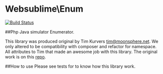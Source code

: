 Websublime\Enum
====
[![Build Status](https://travis-ci.org/websublime/enum.png?branch=master)](https://travis-ci.org/websublime/enum)

##Php Java simulator Enumerator. 

This library was produced original by Tim Kurvers <tim@moonsphere.net>. We only altered to be compatibility with composer and refactor for namespace. All attributes to Tim that made an awesome job with this library. The original work is on this [repo](https://github.com/timkurvers/php-enums).

##How to use
Please see tests for to know how this library work.